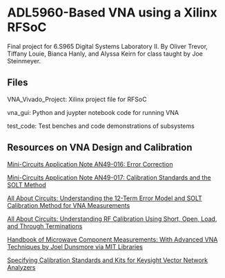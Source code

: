 # ADL5960-Based VNA using a Xilinx RFSoC

Final project for 6.S965 Digital Systems Laboratory II. By Oliver Trevor, Tiffany Louie, Bianca Hanly, and Alyssa Keirn for class taught by Joe Steinmeyer.

## Files

VNA_Vivado_Project: Xilinx project file for RFSoC 

vna_gui: Python and juypter notebook code for running VNA

test_code: Test benches and code demonstrations of subsystems

## Resources on VNA Design and Calibration

[Mini-Circuits Application Note AN49-016: Error Correction](https://www.minicircuits.com/app/AN49-016.pdf)

[Mini-Circuits Application Note AN49-017: Calibration Standards and the SOLT Method](https://www.minicircuits.com/app/AN49-017.pdf)

[All About Circuits: Understanding the 12-Term Error Model and SOLT Calibration Method for VNA Measurements](https://www.allaboutcircuits.com/technical-articles/understanding-the-12-term-error-model-and-solt-calibration-method-for-vna-measurements/)

[All About Circuits: Understanding RF Calibration Using Short, Open, Load, and Through Terminations](https://www.allaboutcircuits.com/technical-articles/understanding-the-solt-calibration-method-and-the-behavior-of-open-and-short-standards-on-the-smith-chart/)

[Handbook of Microwave Component Measurements: With Advanced VNA Techniques by Joel Dunsmore via MIT Libraries](https://mit.primo.exlibrisgroup.com/permalink/01MIT_INST/oeoe7i/alma9935181231106761)

[Specifying Calibration Standards and Kits for Keysight Vector Network Analyzers](https://www.keysight.com/us/en/assets/7018-01375/application-notes/5989-4840.pdf)
